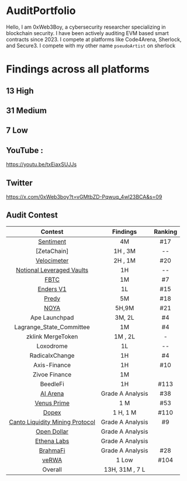 # AuditPortfolio

Hello, I am 0xWeb3Boy, a cybersecurity researcher specializing in blockchain security. I have been actively auditing EVM based smart contracts since 2023. I compete at platforms like Code4Arena, Sherlock, and Secure3. I compete with my other name `pseudoArtist` on sherlock

# Findings across all platforms

## 13 High 
## 31 Medium 
## 7 Low 



## YouTube :
https://youtu.be/txEiaxSUJJs

## Twitter
https://x.com/0xWeb3boy?t=vGMtbZD-Pqwuq_4wl23BCA&s=09





## Audit Contest

| Contest | Findings | Ranking | 
|:--:|:--:|:--:|
| [Sentiment](https://github.com/sherlock-audit/2024-06-velocimeter-judging/issues) |  4M | #17 |  
| [ZetaChain] | 1H , 3M | -- |  
| [Velocimeter](https://github.com/sherlock-audit/2024-06-velocimeter-judging/issues) | 2H , 1M | #20 |  
| [Notional Leveraged Vaults](https://github.com/sherlock-audit/2024-06-leveraged-vaults-judging/issues/28) | 1H | -- |  
| [FBTC](https://app.secure3.io/614576bf93?tab=winners) | 1M | #7 |  
| [Enders V1](https://app.secure3.io/16a8f0eebf?tab=winners) | 1L | #15 |  
| [Predy](https://code4rena.com/audits/2024-05-predy#top) | 5M | #18  |  
| [NOYA](https://code4rena.com/audits/2024-04-noya#top) | 5H,9M | #21 | 
| Ape Launchpad | 3M, 2L | #4  |
| Lagrange_State_Committee| 1M | #4  | 
| zklink MergeToken| 1M , 2L | - |
| Loxodrome| 1L | --  | 
| RadicalxChange | 1H | #4  | 
| Axis-Finance | 1H | #10  | 
| Zivoe Finance | 1M |  |  
| BeedleFi | 1H | #113 |  
| [AI Arena](https://code4rena.com/audits/2024-02-ai-arena#top) | Grade A Analysis | #38  | 
| [Venus Prime](https://code4rena.com/audits/2023-09-venus-prime) | 1 M | #53  |  
| [Dopex](https://code4rena.com/audits/2023-08-dopex) | 1 H, 1 M | #110  |
| [Canto Liquidity Mining Protocol](https://code4rena.com/audits/2023-10-canto-liquidity-mining-protocol) | Grade A Analysis | #9 |
| [Open Dollar](https://code4rena.com/audits/2023-10-open-dollar) | Grade A Analysis | 
| [Ethena Labs](https://code4rena.com/audits/2023-10-ethena-labs) | Grade A Analysis  |  
| [BrahmaFi](https://code4rena.com/reports/2023-10-brahma) | Grade A Analysis | #28 | 
| [veRWA](https://code4rena.com/reports/2023-08-verwa) | 1 Low | #104 | 
| Overall | 13H, 31M , 7 L |   |








